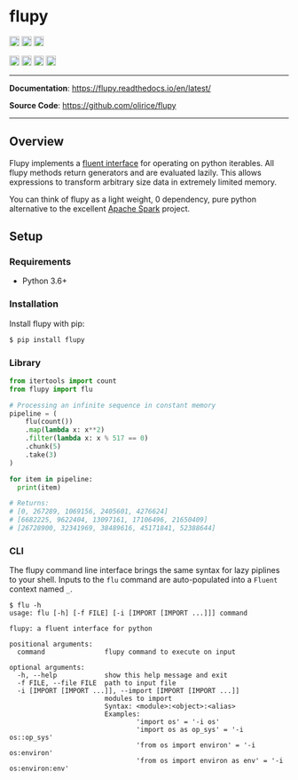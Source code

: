 # flupy

<p>

<a href="https://flupy.readthedocs.io/en/latest/?badge=latest"><img src="https://readthedocs.org/projects/flupy/badge/?version=latest" alt="Tests" height="18"></a>
<a href="https://codecov.io/gh/olirice/flupy"><img src="https://codecov.io/gh/olirice/flupy/branch/master/graph/badge.svg" height="18"></a>
<a href="https://github.com/psf/black">
        <img src="https://img.shields.io/badge/code%20style-black-000000.svg" alt="Codestyle Black" height="18">
    </a>
</p>

<p>
    <a href="https://www.python.org/downloads/"><img src="https://img.shields.io/badge/python-3.6+-blue.svg" alt="Python version" height="18"></a>
  <a href="https://badge.fury.io/py/flupy"><img src="https://badge.fury.io/py/flupy.svg" alt="PyPI version" height="18"></a>
    <a href="https://github.com/olirice/flupy/blob/master/LICENSE"><img src="https://img.shields.io/pypi/l/markdown-subtemplate.svg" alt="License" height="18"></a>
    <a href="https://pypi.org/project/flupy/"><img src="https://img.shields.io/pypi/dm/flupy.svg" alt="Download count" height="18"></a>
</p>

---

**Documentation**: <a href="https://flupy.readthedocs.io/en/latest/" target="_blank">https://flupy.readthedocs.io/en/latest/</a>

**Source Code**: <a href="https://github.com/olirice/flupy" target="_blank">https://github.com/olirice/flupy</a>

---

## Overview
Flupy implements a [fluent interface](https://en.wikipedia.org/wiki/Fluent_interface) for operating on python iterables. All flupy methods return generators and are evaluated lazily. This allows expressions to transform arbitrary size data in extremely limited memory.

You can think of flupy as a light weight, 0 dependency, pure python alternative to the excellent [Apache Spark](https://spark.apache.org/) project.

## Setup

### Requirements

* Python 3.6+

### Installation

Install flupy with pip:
```sh
$ pip install flupy
```

### Library
```python
from itertools import count
from flupy import flu

# Processing an infinite sequence in constant memory
pipeline = (
    flu(count())
    .map(lambda x: x**2)
    .filter(lambda x: x % 517 == 0)
    .chunk(5)
    .take(3)
)

for item in pipeline:
  print(item)

# Returns:
# [0, 267289, 1069156, 2405601, 4276624]
# [6682225, 9622404, 13097161, 17106496, 21650409]
# [26728900, 32341969, 38489616, 45171841, 52388644]
```

### CLI
The flupy command line interface brings the same syntax for lazy piplines to your shell. Inputs to the `flu` command are auto-populated into a `Fluent` context named `_`.
````
$ flu -h
usage: flu [-h] [-f FILE] [-i [IMPORT [IMPORT ...]]] command

flupy: a fluent interface for python

positional arguments:
  command               flupy command to execute on input

optional arguments:
  -h, --help            show this help message and exit
  -f FILE, --file FILE  path to input file
  -i [IMPORT [IMPORT ...]], --import [IMPORT [IMPORT ...]]
                        modules to import
                        Syntax: <module>:<object>:<alias>
                        Examples:
                                'import os' = '-i os'
                                'import os as op_sys' = '-i os::op_sys'
                                'from os import environ' = '-i os:environ'
                                'from os import environ as env' = '-i os:environ:env'
````
